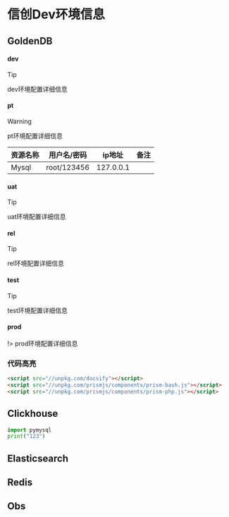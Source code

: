 # 信创Dev环境信息

## GoldenDB

<!-- tabs:start -->

#### **dev**

> [!tip]
> dev环境配置详细信息

#### **pt**

> [!warning]
> pt环境配置详细信息

|  资源名称 | 用户名/密码  |  ip地址 |  备注 |
| ----- | ----- | ----- | ----- |
|  Mysql |  root/123456 |  127.0.0.1 |   |

#### **uat**

> [!tip]
> uat环境配置详细信息

#### **rel**

> [!tip]
> rel环境配置详细信息

#### **test**

> [!tip]
> test环境配置详细信息

#### **prod**

<!-- > [!attention] -->
!> prod环境配置详细信息

<!-- tabs:end -->

### 代码高亮

``` html
<script src="//unpkg.com/docsify"></script>
<script src="//unpkg.com/prismjs/components/prism-bash.js"></script>
<script src="//unpkg.com/prismjs/components/prism-php.js"></script>
```


## Clickhouse

``` python
import pymysql
print("123")
```

## Elasticsearch

## Redis

## Obs